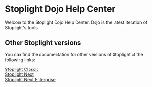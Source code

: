 # Stoplight Dojo Help Center

Welcom to the Stoplight Dojo Help Center. Dojo is the latest iteration of Stoplight's tools. 

## Other Stoplight versions

You can find the documentation for other versions of Stoplight at the following links:

[Stoplight Classic](https://help.stoplight.io/)  
[Stoplight Next](https://docs.stoplight.io/)  
[Stoplight Next Enterprise](https://enterprise.docs.stoplight.io/)